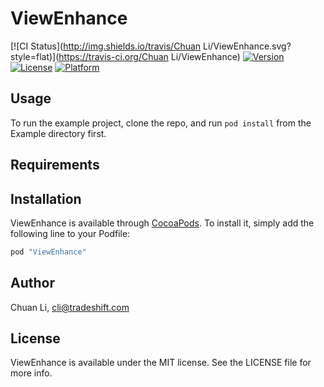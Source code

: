 # ViewEnhance

[![CI Status](http://img.shields.io/travis/Chuan Li/ViewEnhance.svg?style=flat)](https://travis-ci.org/Chuan Li/ViewEnhance)
[![Version](https://img.shields.io/cocoapods/v/ViewEnhance.svg?style=flat)](http://cocoapods.org/pods/ViewEnhance)
[![License](https://img.shields.io/cocoapods/l/ViewEnhance.svg?style=flat)](http://cocoapods.org/pods/ViewEnhance)
[![Platform](https://img.shields.io/cocoapods/p/ViewEnhance.svg?style=flat)](http://cocoapods.org/pods/ViewEnhance)

## Usage

To run the example project, clone the repo, and run `pod install` from the Example directory first.

## Requirements

## Installation

ViewEnhance is available through [CocoaPods](http://cocoapods.org). To install
it, simply add the following line to your Podfile:

```ruby
pod "ViewEnhance"
```

## Author

Chuan Li, cli@tradeshift.com

## License

ViewEnhance is available under the MIT license. See the LICENSE file for more info.

